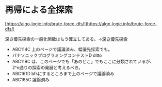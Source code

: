 # 再帰による全探索

[https://algo-logic.info/brute-force-dfs/](https://algo-logic.info/brute-force-dfs/)

深さ優先探索の一般化関数はもう確立してある。→[深さ優先探索](../wta/depth-first-search/)

* ABC114C 上のページで議論済み、幅優先探索でも。
* パナソニックプログラミングコンテストD ditto
* ABC119C は、このページでも「あのどこ」でもここに分類されているが、2^n通りの探索の発展と考えるべき。
* ABC161D bfsにするところまで上のページで議論済み
* ABC165C 議論済み



